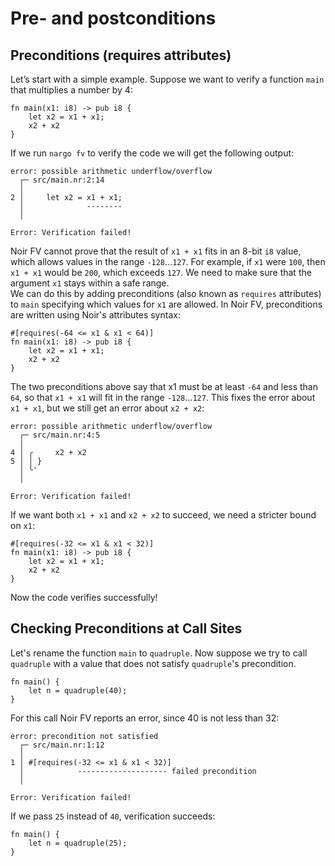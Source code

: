 # Pre- and postconditions

## Preconditions (requires attributes)
Let’s start with a simple example. Suppose we want to verify a function `main` that multiplies a number by 4:

```rust,ignore
fn main(x1: i8) -> pub i8 {
    let x2 = x1 + x1;
    x2 + x2 
}
```

If we run `nargo fv` to verify the code we will get the following output:
```
error: possible arithmetic underflow/overflow
  ┌─ src/main.nr:2:14
  │
2 │     let x2 = x1 + x1;
  │              --------
  │

Error: Verification failed!
```
Noir FV cannot prove that the result of `x1 + x1` fits in an 8-bit `i8` value, which allows values in the range `-128`…`127`. For example, if `x1` were `100`, then `x1 + x1` would be `200`, which exceeds `127`. We need to make sure that the argument `x1` stays within a safe range.  
We can do this by adding preconditions (also known as `requires` attributes) to `main` specifying which values for `x1` are allowed. In Noir FV, preconditions are written using Noir's attributes syntax:
```rust,ignore
#[requires(-64 <= x1 & x1 < 64)]
fn main(x1: i8) -> pub i8 {
    let x2 = x1 + x1;
    x2 + x2 
}
```
The two preconditions above say that x1 must be at least `-64` and less than `64`, so that `x1 + x1` will fit in the range `-128`…`127`. This fixes the error about `x1 + x1`, but we still get an error about `x2 + x2`:
```
error: possible arithmetic underflow/overflow
  ┌─ src/main.nr:4:5
  │  
4 │ ╭     x2 + x2
5 │ │ }
  │ ╰'
  │  

Error: Verification failed!
```
If we want both `x1 + x1` and `x2 + x2` to succeed, we need a stricter bound on `x1`:
```rust,ignore
#[requires(-32 <= x1 & x1 < 32)]
fn main(x1: i8) -> pub i8 {
    let x2 = x1 + x1;
    x2 + x2 
}
```
Now the code verifies successfully!
## Checking Preconditions at Call Sites
Let's rename the function `main` to `quadruple`. Now suppose we try to call `quadruple` with a value that does not satisfy `quadruple`'s precondition.
```rust,ignore
fn main() {
    let n = quadruple(40);
}
```
For this call Noir FV reports an error, since 40 is not less than 32:
```
error: precondition not satisfied
  ┌─ src/main.nr:1:12
  │
1 │ #[requires(-32 <= x1 & x1 < 32)]
  │            -------------------- failed precondition
  │

Error: Verification failed!
```
If we pass `25` instead of `40`, verification succeeds: 
```rust,ignore
fn main() {
    let n = quadruple(25);
}
```
